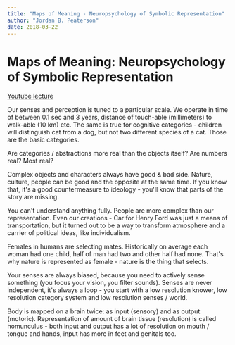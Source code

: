 ```yaml
---
title: "Maps of Meaning - Neuropsychology of Symbolic Representation"
author: "Jordan B. Peaterson"
date: 2018-03-22
---
```


# Maps of Meaning: Neuropsychology of Symbolic Representation
[Youtube lecture](https://www.youtube.com/watch?v=Nb5cBkbQpGY)

Our senses and perception is tuned to a particular scale. We operate in time of between 0.1 sec and 3 years, distance of touch-able (millimeters) to walk-able (10 km) etc. The same is true for cognitive categories - children will distinguish cat from a dog, but not two different species of a cat. Those are the basic categories.

Are categories / abstractions more real than the objects itself? Are numbers real? Most real?

Complex objects and characters always have good & bad side. Nature, culture, people can be good and the opposite at the same time. If you know that, it's a good countermeasure to ideology - you'll know that parts of the story are missing.

You can't understand anything fully. People are more complex than our representation. Even our creations - Car for Henry Ford was just a means of transportation, but it turned out to be a way to transform atmosphere and a carrier of political ideas, like individualism.

Females in humans are selecting mates. Historically on average each woman had one child, half of man had two and other half had none. That's why nature is represented as female - nature is the thing that selects.

Your senses are always biased, because you need to actively sense something (you focus your vision, you filter sounds). Senses are never independent, it's always a loop - you start with a low resolution knower, low resolution category system and low resolution senses / world.

Body is mapped on a brain twice: as input (sensory) and as output (motoric). Representation of amount of brain tissue (resolution) is called homunculus - both input and output has a lot of resolution on mouth / tongue and hands, input has more in feet and genitals too.
